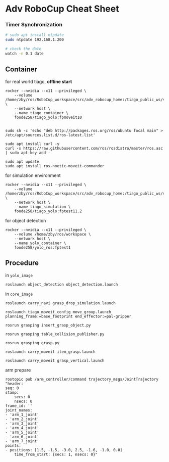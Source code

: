 # Adv RoboCup Cheat Sheet

### Timer Synchronization

```bash
# sudo apt install ntpdate
sudo ntpdate 192.168.1.200

# check the date
watch -n 0.1 date
```

## Container

for real world tiago, **offline start**

    rocker --nvidia --x11 --privileged \
        --volume /home/zby/ros/RoboCup_workspace/src/adv_robocup_home:/tiago_public_ws/src/adv_robocup_home \
        --network host \
        --name tiago_container \
        foode258/tiago_yolo:fpmoveit10


    sudo sh -c 'echo "deb http://packages.ros.org/ros/ubuntu focal main" > /etc/apt/sources.list.d/ros-latest.list'

    sudo apt install curl -y
    curl -s https://raw.githubusercontent.com/ros/rosdistro/master/ros.asc | sudo apt-key add -

    sudo apt update
    sudo apt install ros-noetic-moveit-commander

for simulation environment

    rocker --nvidia --x11 --privileged \
        --volume /home/zby/ros/RoboCup_workspace/src/adv_robocup_home:/tiago_public_ws/src/adv_robocup_home \
        --network host \
        --name tiago_simulation \
        foode258/tiago_yolo:fptest11.2

for object detection

    rocker --nvidia --x11 --privileged \
        --volume /home/zby/ros/workspace \
        --network host \
        --name yolo_container \
        foode258/yolo_ros:fptest1

## Procedure

in `yolo_image`

    roslaunch object_detection object_detection.launch

in `core_image`

    roslaunch carry_navi grasp_drop_simulation.launch

    roslaunch tiago_moveit_config move_group.launch planning_frame:=base_footprint end_effector:=pal-gripper

    rosrun grasping insert_grasp_object.py 

    rosrun grasping table_collision_publisher.py

    rosrun grasping grasp.py

    roslaunch carry_moveit item_grasp.launch

    roslaunch carry_moveit grasp_vertical.launch

arm prepare

    rostopic pub /arm_controller/command trajectory_msgs/JointTrajectory "header:
    seq: 0
    stamp:
        secs: 0
        nsecs: 0
    frame_id: ''   
    joint_names:
    - 'arm_1_joint'
    - 'arm_2_joint'
    - 'arm_3_joint'
    - 'arm_4_joint'
    - 'arm_5_joint'
    - 'arm_6_joint'
    - 'arm_7_joint'
    points:
    - positions: [1.5, -1.5, -3.0, 2.5, -1.6, -1.0, 0.0] 
        time_from_start: {secs: 1, nsecs: 0}"
        
